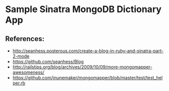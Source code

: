 # Sample Sinatra MongoDB Dictionary App

## References:
* http://seanhess.posterous.com/create-a-blog-in-ruby-and-sinatra-part-2-mode
* https://github.com/seanhess/Blog
* http://railstips.org/blog/archives/2009/10/09/more-mongomapper-awesomeness/
* https://github.com/jnunemaker/mongomapper/blob/master/test/test_helper.rb
